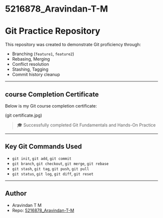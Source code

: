 # 5216878_Aravindan-T-M

# Git Practice Repository

This repository was created to demonstrate Git proficiency through:

- Branching (`feature1`, `feature2`)
- Rebasing, Merging
- Conflict resolution
- Stashing, Tagging
- Commit history cleanup

---

## course Completion Certificate

Below is my Git course completion certificate:

(git certificate.jpg)

> 🎓 Successfully completed Git Fundamentals and Hands-On Practice

---

## Key Git Commands Used

- `git init`, `git add`, `git commit`
- `git branch`, `git checkout`, `git merge`, `git rebase`
- `git stash`, `git tag`, `git push`, `git pull`
- `git status`, `git log`, `git diff`, `git reset`

---

## Author

- Aravindan T M  
- Repo: [5216878_Aravindan-T-M](https://github.com/Aravindtrix/5216878_Aravindan-T-M)
